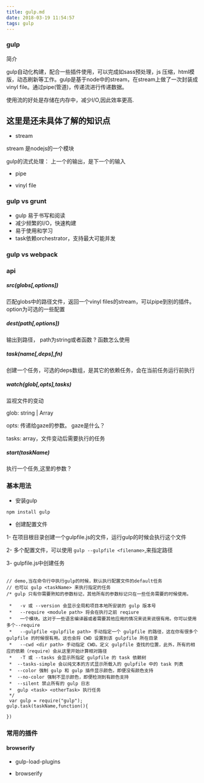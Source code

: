 ```yaml
---
title: gulp.md
date: 2018-03-19 11:54:57
tags: gulp
---
```


### gulp

简介



gulp自动化构建，配合一些插件使用，可以完成如sass预处理，js 压缩，html模版，动态刷新等工作。gulp是基于node中的stream，在stream上做了一次封装成vinyl file。通过pipe(管道)，传递流进行传递数据。

使用流的好处是存储在内存中，减少I/O,因此效率更高.

## 这里是还未具体了解的知识点

- stream

stream 是nodejs的一个模块

gulp的流式处理： 上一个的输出，是下一个的输入

- pipe

- vinyl file

### gulp vs grunt

- gulp 易于书写和阅读
- 减少频繁的I/O，快速构建
- 易于使用和学习
- task依赖orchestrator，支持最大可能并发

### gulp vs webpack


### api

##### src(globs[,options])

匹配globs中的路径文件，返回一个vinyl files的stream，可以pipe到别的插件。 option为可选的一些配置

##### dest(path[,options])

输出到路径， path为string或者函数 ? 函数怎么使用

##### task(name[,deps],fn)

创建一个任务，可选的deps数组，是其它的依赖任务，会在当前任务运行前执行

##### watch(glob[,opts],tasks)

监视文件的变动

glob: string | Array

opts: 传递给gaze的参数。 gaze是什么？

tasks: array，文件变动后需要执行的任务

##### start(taskName)

执行一个任务,这里的参数？



### 基本用法
- 安装gulp

`npm install gulp`

- 创建配置文件

1- 在项目根目录创建一个gulpfile.js的文件，运行gulp的时候会执行这个文件

2- 多个配置文件，可以使用 `gulp --gulpfile <filename>`,来指定路径

3- gulpfile.js中创建任务

```

// demo,当在命令行中执行gulp的时候，默认执行配置文件的default任务
// 也可以 gulp <taskName> 来执行指定的任务
/* gulp 只有你需要熟知的参数标记，其他所有的参数标记只在一些任务需要的时候使用。

 *   -v 或 --version 会显示全局和项目本地所安装的 gulp 版本号
 *   --require <module path> 将会在执行之前 reqiure   
 *   一个模块。这对于一些语言编译器或者需要其他应用的情况来说来说很有用。你可以使用多个--require
 *   --gulpfile <gulpfile path> 手动指定一个 gulpfile 的路径，这在你有很多个 gulpfile 的时候很有用。这也会将 CWD 设置到该 gulpfile 所在目录
 *   --cwd <dir path> 手动指定 CWD。定义 gulpfile 查找的位置，此外，所有的相应的依赖（require）会从这里开始计算相对路径
 *   -T 或 --tasks 会显示所指定 gulpfile 的 task 依赖树
 *  --tasks-simple 会以纯文本的方式显示所载入的 gulpfile 中的 task 列表
 *  --color 强制 gulp 和 gulp 插件显示颜色，即便没有颜色支持
 *  --no-color 强制不显示颜色，即便检测到有颜色支持
 *  --silent 禁止所有的 gulp 日志
 *  gulp <task> <otherTask> 执行任务
 */
 var gulp = require("gulp");
gulp.task(taskName,function(){

})

```


### 常用的插件

#### browserify

- gulp-load-plugins

- browserify



